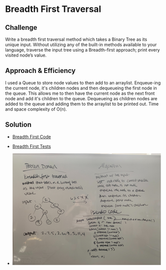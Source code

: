 # Breadth First Traversal

## Challenge
Write a breadth first traversal method which takes a Binary Tree as its unique input. Without utilizing any of the built-in methods available to your language, traverse the input tree using a Breadth-first approach; print every visited node’s value.

## Approach & Efficiency
I used a Queue to store node values to then add to an arraylist. Enqueue-ing the current node, it's children nodes and then dequeueing the first node in the queue. This allows me to then have the current node as the next front node and add it's children to the queue. Dequeueing as children nodes are added to the queue and adding them to the arraylist to be printed out. Time and space complexity of O(n).

## Solution

* [Breadth First Code](../Data-Structures/src/main/java/tree)
* [Breadth First Tests](../Data-Structures/src/test/java/tree)

* ![Breadth First whiteboarding](../assets/breadthfirst.jpg)